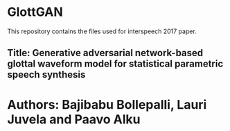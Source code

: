 # GlottGAN
This repository contains the files used for interspeech 2017 paper.

## Title: Generative adversarial network-based glottal waveform model for statistical parametric speech synthesis
# Authors: Bajibabu Bollepalli, Lauri Juvela and Paavo Alku
